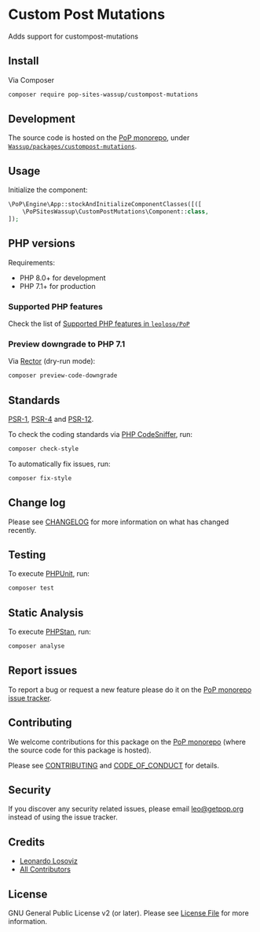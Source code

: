# Custom Post Mutations

<!--
[![Build Status][ico-travis]][link-travis]
[![Quality Score][ico-code-quality]][link-code-quality]
[![Software License][ico-license]](LICENSE.md)
[![Latest Version on Packagist][ico-version]][link-packagist]
[![Coverage Status][ico-scrutinizer]][link-scrutinizer]
[![Total Downloads][ico-downloads]][link-downloads]
-->

Adds support for custompost-mutations

## Install

Via Composer

``` bash
composer require pop-sites-wassup/custompost-mutations
```

## Development

The source code is hosted on the [PoP monorepo](https://github.com/leoloso/PoP), under [`Wassup/packages/custompost-mutations`](https://github.com/leoloso/PoP/tree/master/layers/Wassup/packages/custompost-mutations).

## Usage

Initialize the component:

``` php
\PoP\Engine\App::stockAndInitializeComponentClasses([([
    \PoPSitesWassup\CustomPostMutations\Component::class,
]);
```

## PHP versions

Requirements:

- PHP 8.0+ for development
- PHP 7.1+ for production

### Supported PHP features

Check the list of [Supported PHP features in `leoloso/PoP`](https://github.com/leoloso/PoP/blob/master/docs/supported-php-features.md)

### Preview downgrade to PHP 7.1

Via [Rector](https://github.com/rectorphp/rector) (dry-run mode):

```bash
composer preview-code-downgrade
```

## Standards

[PSR-1](https://www.php-fig.org/psr/psr-1), [PSR-4](https://www.php-fig.org/psr/psr-4) and [PSR-12](https://www.php-fig.org/psr/psr-12).

To check the coding standards via [PHP CodeSniffer](https://github.com/squizlabs/PHP_CodeSniffer), run:

``` bash
composer check-style
```

To automatically fix issues, run:

``` bash
composer fix-style
```

## Change log

Please see [CHANGELOG](CHANGELOG.md) for more information on what has changed recently.

## Testing

To execute [PHPUnit](https://phpunit.de/), run:

``` bash
composer test
```

## Static Analysis

To execute [PHPStan](https://github.com/phpstan/phpstan), run:

``` bash
composer analyse
```

## Report issues

To report a bug or request a new feature please do it on the [PoP monorepo issue tracker](https://github.com/leoloso/PoP/issues).

## Contributing

We welcome contributions for this package on the [PoP monorepo](https://github.com/leoloso/PoP) (where the source code for this package is hosted).

Please see [CONTRIBUTING](CONTRIBUTING.md) and [CODE_OF_CONDUCT](CODE_OF_CONDUCT.md) for details.

## Security

If you discover any security related issues, please email leo@getpop.org instead of using the issue tracker.

## Credits

- [Leonardo Losoviz][link-author]
- [All Contributors][link-contributors]

## License

GNU General Public License v2 (or later). Please see [License File](LICENSE.md) for more information.

[ico-version]: https://img.shields.io/packagist/v/pop-sites-wassup/custompost-mutations.svg?style=flat-square
[ico-license]: https://img.shields.io/badge/license-GPLv2-brightgreen.svg?style=flat-square
[ico-travis]: https://img.shields.io/travis/pop-sites-wassup/custompost-mutations/master.svg?style=flat-square
[ico-scrutinizer]: https://img.shields.io/scrutinizer/coverage/g/pop-sites-wassup/custompost-mutations.svg?style=flat-square
[ico-code-quality]: https://img.shields.io/scrutinizer/g/pop-sites-wassup/custompost-mutations.svg?style=flat-square
[ico-downloads]: https://img.shields.io/packagist/dt/pop-sites-wassup/custompost-mutations.svg?style=flat-square

[link-packagist]: https://packagist.org/packages/pop-sites-wassup/custompost-mutations
[link-travis]: https://travis-ci.org/pop-sites-wassup/custompost-mutations
[link-scrutinizer]: https://scrutinizer-ci.com/g/pop-sites-wassup/custompost-mutations/code-structure
[link-code-quality]: https://scrutinizer-ci.com/g/pop-sites-wassup/custompost-mutations
[link-downloads]: https://packagist.org/packages/pop-sites-wassup/custompost-mutations
[link-author]: https://github.com/leoloso
[link-contributors]: ../../../../../../contributors
